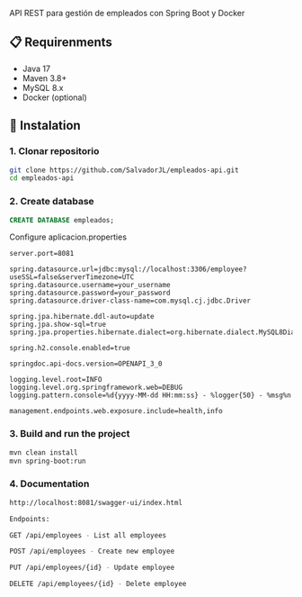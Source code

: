 API REST para gestión de empleados con Spring Boot y Docker

## 📋 Requirenments
- Java 17
- Maven 3.8+
- MySQL 8.x
- Docker (optional)

## 🚀 Instalation

### 1. Clonar repositorio
```bash
git clone https://github.com/SalvadorJL/empleados-api.git
cd empleados-api
```

### 2. Create database
```sql
CREATE DATABASE empleados;
```
Configure aplicacion.properties

```properties
server.port=8081

spring.datasource.url=jdbc:mysql://localhost:3306/employee?useSSL=false&serverTimezone=UTC
spring.datasource.username=your_username
spring.datasource.password=your_password
spring.datasource.driver-class-name=com.mysql.cj.jdbc.Driver

spring.jpa.hibernate.ddl-auto=update
spring.jpa.show-sql=true
spring.jpa.properties.hibernate.dialect=org.hibernate.dialect.MySQL8Dialect

spring.h2.console.enabled=true

springdoc.api-docs.version=OPENAPI_3_0

logging.level.root=INFO
logging.level.org.springframework.web=DEBUG
logging.pattern.console=%d{yyyy-MM-dd HH:mm:ss} - %logger{50} - %msg%n

management.endpoints.web.exposure.include=health,info
```

### 3. Build and run the project
```bash
mvn clean install
mvn spring-boot:run
```

### 4. Documentation

```bash
http://localhost:8081/swagger-ui/index.html

Endpoints:

GET /api/employees - List all employees

POST /api/employees - Create new employee

PUT /api/employees/{id} - Update employee

DELETE /api/employees/{id} - Delete employee
```
